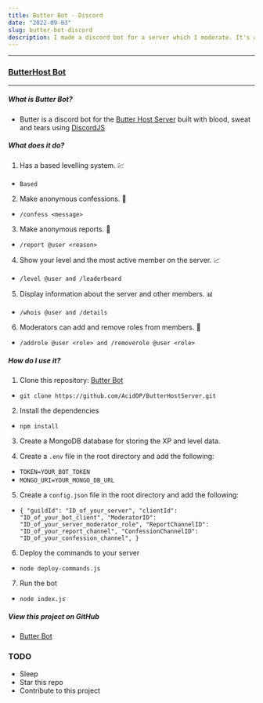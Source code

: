 ```yaml
---
title: Butter Bot - Discord
date: "2022-09-03"
slug: butter-bot-discord
description: I made a discord bot for a server which I moderate. It's a simple bot, but it does the job.
---
```


------------
### [ButterHost Bot](https://github.com/AcidOP/ButterHostServer)
------------


##### What is Butter Bot?
* Butter is a discord bot for the [Butter Host Server](https://discord.gg/8R7bZ9QZyq) built with blood, sweat and tears using [DiscordJS](https://discord.js.org/#/)

##### What does it do?
1. Has a based levelling system. 💹
* `Based` 

2. Make anonymous confessions. 🤫
* `/confess <message>`

3. Make anonymous reports. 📝
* `/report @user <reason>`

4. Show your level and the most active member on the server. 📈
* `/level @user and /leaderboard`

5. Display information about the server and other members. 📊
* `/whois @user and /details`

6. Moderators can add and remove roles from members. 👮
* `/addrole @user <role> and /removerole @user <role>`

##### How do I use it?
1. Clone this repository: [Butter Bot](https://github.com/AcidOP/ButterHostServer)
* `git clone https://github.com/AcidOP/ButterHostServer.git`

2. Install the dependencies
* `npm install`

3. Create a MongoDB database for storing the XP and level data.

4. Create a `.env` file in the root directory and add the following:
* `TOKEN=YOUR_BOT_TOKEN`
* `MONGO_URI=YOUR_MONGO_DB_URL`

5. Create a `config.json` file in the root directory and add the following:
* `{
    "guildId": "ID_of_your_server",
    "clientId": "ID_of_your_bot_client",
    "ModeratorID": "ID_of_your_server_moderator_role",
    "ReportChannelID": "ID_of_your_report_channel",
    "ConfessionChannelID": "ID_of_your_confession_channel",
}`

6. Deploy the commands to your server
* `node deploy-commands.js`

7. Run the bot
* `node index.js`

##### View this project on GitHub
* [Butter Bot](https://github.com/AcidOP/ButterHostServer)

### TODO
- Sleep
- Star this repo
- Contribute to this project

